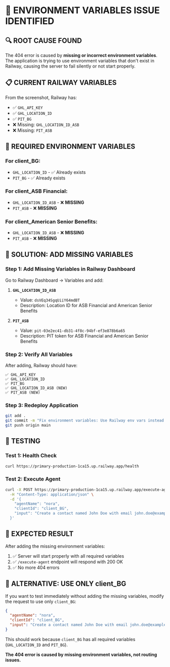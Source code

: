 # 🚨 ENVIRONMENT VARIABLES ISSUE IDENTIFIED

## 🔍 **ROOT CAUSE FOUND**

The 404 error is caused by **missing or incorrect environment variables**. The application is trying to use environment variables that don't exist in Railway, causing the server to fail silently or not start properly.

## 📋 **CURRENT RAILWAY VARIABLES**
From the screenshot, Railway has:
- ✅ `GHL_API_KEY`
- ✅ `GHL_LOCATION_ID` 
- ✅ `PIT_BG`
- ❌ Missing: `GHL_LOCATION_ID_ASB`
- ❌ Missing: `PIT_ASB`

## 🔧 **REQUIRED ENVIRONMENT VARIABLES**

### **For client_BG:**
- `GHL_LOCATION_ID` - ✅ Already exists
- `PIT_BG` - ✅ Already exists

### **For client_ASB Financial:**
- `GHL_LOCATION_ID_ASB` - ❌ **MISSING**
- `PIT_ASB` - ❌ **MISSING**

### **For client_American Senior Benefits:**
- `GHL_LOCATION_ID_ASB` - ❌ **MISSING** 
- `PIT_ASB` - ❌ **MISSING**

## 🚀 **SOLUTION: ADD MISSING VARIABLES**

### **Step 1: Add Missing Variables in Railway Dashboard**

Go to Railway Dashboard → Variables and add:

1. **`GHL_LOCATION_ID_ASB`**
   - Value: `dsVEq34SgqUiiY64mdBT`
   - Description: Location ID for ASB Financial and American Senior Benefits

2. **`PIT_ASB`**
   - Value: `pit-03e2ec41-db31-4f8c-94bf-ef3e878b6a65`
   - Description: PIT token for ASB Financial and American Senior Benefits

### **Step 2: Verify All Variables**

After adding, Railway should have:
```
✅ GHL_API_KEY
✅ GHL_LOCATION_ID
✅ PIT_BG
✅ GHL_LOCATION_ID_ASB (NEW)
✅ PIT_ASB (NEW)
```

### **Step 3: Redeploy Application**

```bash
git add .
git commit -m "Fix environment variables: Use Railway env vars instead of hardcoded values"
git push origin main
```

## 🧪 **TESTING**

### **Test 1: Health Check**
```bash
curl https://primary-production-1ca15.up.railway.app/health
```

### **Test 2: Execute Agent**
```bash
curl -X POST https://primary-production-1ca15.up.railway.app/execute-agent \
  -H "Content-Type: application/json" \
  -d '{
    "agentName": "nora",
    "clientId": "client_BG",
    "input": "Create a contact named John Doe with email john.doe@example.com"
  }'
```

## 🎯 **EXPECTED RESULT**

After adding the missing environment variables:
1. ✅ Server will start properly with all required variables
2. ✅ `/execute-agent` endpoint will respond with 200 OK
3. ✅ No more 404 errors

## 🚨 **ALTERNATIVE: USE ONLY client_BG**

If you want to test immediately without adding the missing variables, modify the request to use only `client_BG`:

```json
{
  "agentName": "nora",
  "clientId": "client_BG",
  "input": "Create a contact named John Doe with email john.doe@example.com"
}
```

This should work because `client_BG` has all required variables (`GHL_LOCATION_ID` and `PIT_BG`).

**The 404 error is caused by missing environment variables, not routing issues.**
